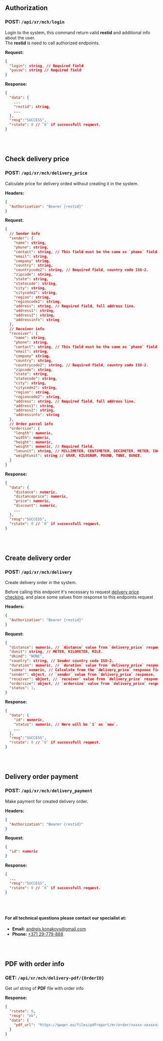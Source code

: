 ## Authorization

### POST: `/api/xr/mch/login`

Login to the system, this command return valid **restid** and additional info about the user.
<br>
The **restid** is need to call authorized endpoints.

**Request:**

```json
{
  "login": string, // Required field
  "passw": string // Required field
}
```

**Response:**

```json
{
  "data": {
    ...
    "restid": string,
    ...
  },
  "rmsg":"SUCCESS",
  "rstate": 0 // `0` if successfull request.
}
```


<br><br>


## Check delivery price

### POST: `/api/xr/mch/delivery_price`

Calculate price for delivery orded without creating it in the system.

**Headers:**

```json
{
  "Authorization": "Bearer {restid}"
}
```

**Request:**

```json
{
  // Sender info
  "sender": {
    "name": string,
    "phone": string,
    "contact": string, // This field must be the same as `phone` field.
    "email": string,
    "company" string,
    "country": string,
    "countrycode2": string, // Required field, country code ISO-2.
    "zipcode": string,
    "state": string,
    "statecode": string,
    "city": string,
    "citycode2": string,
    "region": string,
    "regioncode2": string,
    "address": string, // Required field, full address line.
    "address1": string,
    "address2": string,
    "addressinfo": string
  },
  // Receiver info
  "receiver": {
    "name": string,
    "phone": string,
    "contact": string, // This field must be the same as `phone` field.
    "email": string,
    "company" string,
    "country": string,
    "countrycode2": string, // Required field, country code ISO-2.
    "zipcode": string,
    "state": string,
    "statecode": string,
    "city": string,
    "citycode2": string,
    "region": string,
    "regioncode2": string,
    "address": string, // Required field, full address line.
    "address1": string,
    "address2": string,
    "addressinfo": string
  },
  // Order parcel info
  "ordersize": {
    "length": numeric,
    "width": numeric,
    "height": numeric,
    "weight": numeric, // Required field.
    "lenunit": string, // MILLIMETER, CENTIMETER, DECIMETER, METER, INCH, FEET, YARD.
    "weightunit": string // GRAM, KILOGRAM, POUND, TONE, OUNCE.
  }
}
```

**Response:**

```json
{
  "data": {
    "distance": numeric,
    "distanceprice": numeric,
    "price": numeric,
    "discount": numeric,
    ...
  },
  "rmsg":"SUCCESS",
  "rstate": 0 // `0` if successfull request.
}
```


<br><br>


## Create delivery order

### POST: `/api/xr/mch/delivery`

Create delivery order in the system.

Before calling this endpoint it's necessary to request [delivery price checking](api-endpoints?id=check-delivery-price), and place some values from response to this endpoints request

**Headers:**

```json
{
  "Authorization": "Bearer {restid}"
}
```

**Request:**

```json
{
  "distance": numeric, // `distance` value from `delivery_price` response.
  "dunit": string, // METER, KILOMETER, MILE.
  "dkind": "NONE",
  "country": string, // Sender country code ISO-2.
  "duration": numeric, // `duration` value from `delivery_price` response.
  "summa": numeric, // Calculate from the `delivery_price` response fields, `price - discount = summa`.
  "sender": object, // `sender` value from `delivery_price` response.
  "receiver": object, // `receiver` value from `delivery_price` response.
  "ordersize": object, // `ordersize` value from `delivery_price` response.
  "status": 1,
}
```

**Response:**

```json
{
  "data": {
    "id": numeric,
    "status": numeric, // Here will be `1` as `new`.
    ...
  },
  "rmsg":"SUCCESS",
  "rstate": 0 // `0` if successfull request.
}
```


<br><br>


## Delivery order payment

### POST: `/api/xr/mch/delivery_payment`

Make payment for created delivery order.

**Headers:**

```json
{
  "Authorization": "Bearer {restid}"
}
```

**Request:**

```json
{
  "id": numeric
}
```

**Response:**

```json
{
  ...
  "rmsg":"SUCCESS",
  "rstate": 0 // `0` if successfull request.
}
```


<br><br>


#### For all technical questions please contact our specialist at:
- **Email:** [andrejs.konakovs@gmail.com](mailto:andrejs.konakovs@gmail.com)
- **Phone:** [+371 29-779-888](tel:+37129779888)


<br><br>


## PDF with order info

### GET: `/api/xr/mch/delivery-pdf/{OrderID}`

Get *url* string of **PDF** file with order info

**Response:**

```json
{
  "rstate": 0,
  "rmsg": "ok",
  "data": {
    "pdf_url": "https://qwqer.eu/files/pdfreport/mr/order/xxxxx-xxxxxxxxxxxxx.pdf"
  }
}
```
